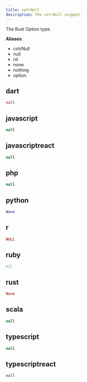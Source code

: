 ```yaml
---
title: cotrNull
description: The cotrNull snippet.
---
```


The Rust Option type.

**Aliases**:
- cotrNull
- null
- nil
- none
- nothing
- option

## dart
```dart
null
```

## javascript
```javascript
null
```

## javascriptreact
```javascriptreact
null
```

## php
```php
null
```

## python
```python
None
```

## r
```r
NULL
```

## ruby
```ruby
nil
```

## rust
```rust
None
```

## scala
```scala
null
```

## typescript
```typescript
null
```

## typescriptreact
```typescriptreact
null
```

